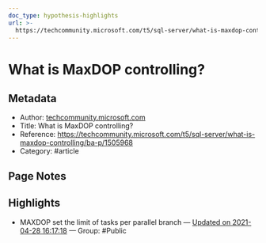 ```yaml
---
doc_type: hypothesis-highlights
url: >-
  https://techcommunity.microsoft.com/t5/sql-server/what-is-maxdop-controlling/ba-p/1505968
---
```


# What is MaxDOP controlling?

## Metadata
- Author: [techcommunity.microsoft.com]()
- Title: What is MaxDOP controlling?
- Reference: https://techcommunity.microsoft.com/t5/sql-server/what-is-maxdop-controlling/ba-p/1505968
- Category: #article

## Page Notes
## Highlights
- MAXDOP set the limit of tasks per parallel branch — [Updated on 2021-04-28 16:17:18](https://hyp.is/JiYXbKf6Eeuo6Z-kkigzLQ/techcommunity.microsoft.com/t5/sql-server/what-is-maxdop-controlling/ba-p/1505968) — Group: #Public




